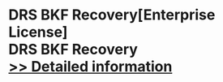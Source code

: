 # DRS BKF Recovery[Enterprise License]<br />DRS BKF Recovery<br />[>> Detailed information](https://secure.shareit.com/shareit/product.html?productid=301004395&affiliateid=200057808)